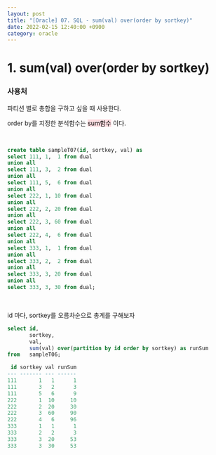 ```yaml
---
layout: post
title: "[Oracle] 07. SQL - sum(val) over(order by sortkey)"
date: 2022-02-15 12:40:00 +0900
category: oracle
---
```


# 1. sum(val) over(order by sortkey)


### 사용처
파티션 별로 총합을 구하고 싶을 때 사용한다.

order by를 지정한 분석함수는 <mark style="background-color: #ffdce0">sum함수</mark> 이다.

<br>

```sql
create table sampleT07(id, sortkey, val) as
select 111, 1,  1 from dual
union all
select 111, 3,  2 from dual
union all
select 111, 5,  6 from dual
union all
select 222, 1, 10 from dual
union all
select 222, 2, 20 from dual
union all
select 222, 3, 60 from dual
union all
select 222, 4,  6 from dual
union all
select 333, 1,  1 from dual
union all
select 333, 2,  2 from dual
union all
select 333, 3, 20 from dual
union all
select 333, 3, 30 from dual;
```

<br>

id 마다, sortkey를 오름차순으로 총계를 구해보자

```sql
select id,
       sortkey,
       val,
       sum(val) over(partition by id order by sortkey) as runSum
from   sampleT06;
```

```sql
 id sortkey val runSum
--- ------- --- ------
111       1   1      1
111       3   2      3
111       5   6      9
222       1  10     10
222       2  20     30
222       3  60     90
222       4   6     96
333       1   1      1
333       2   2      3
333       3  20     53
333       3  30     53
```